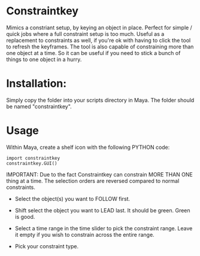 # Constraintkey

Mimics a constriant setup, by keying an object in place. Perfect for simple / quick jobs where a full constraint setup is too much. Useful as a replacement to constraints as well, if you're ok with having to click the tool to refresh the keyframes.
The tool is also capable of constraining more than one object at a time. So it can be useful if you need to stick a bunch of things to one object in a hurry.

# Installation:

Simply copy the folder into your scripts directory in Maya. The folder should be named "constraintkey".

# Usage

Within Maya, create a shelf icon with the following PYTHON code:

	import constraintkey
	constraintkey.GUI()

IMPORTANT:
Due to the fact Constraintkey can constrain MORE THAN ONE thing at a time. The selection orders are reversed compared to normal constraints.

* Select the object(s) you want to FOLLOW first.

* Shift select the object you want to LEAD last. It should be green. Green is good.

* Select a time range in the time slider to pick the constraint range. Leave it empty if you wish to constrain across the entire range.

* Pick your constraint type.